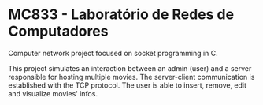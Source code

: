 # MC833 - Laboratório de Redes de Computadores
Computer network project focused on socket programming in C.

This project simulates an interaction between an admin (user) and a server responsible for hosting multiple movies. The server-client communication is established with the TCP protocol.
The user is able to insert, remove, edit and visualize movies' infos.

